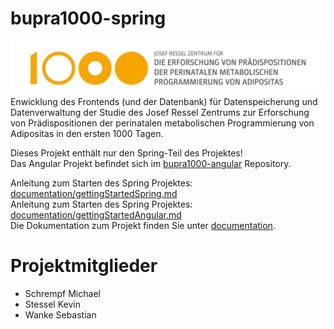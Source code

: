 # bupra1000-spring
![Logo](documentation/logo.jpg)
Enwicklung des Frontends (und der Datenbank) für Datenspeicherung und Datenverwaltung der Studie des Josef Ressel Zentrums zur Erforschung von Prädispositionen der perinatalen metabolischen Programmierung von Adipositas in den ersten 1000 Tagen.

Dieses Projekt enthält nur den Spring-Teil des Projektes!<br />
Das Angular Projekt befindet sich im [bupra1000-angular](https://github.com/wase90168/bupra1000-angular) Repository.

Anleitung zum Starten des Spring Projektes: [documentation/gettingStartedSpring.md](documentation/gettingStartedSpring.md)<br>
Anleitung zum Starten des Spring Projektes: [documentation/gettingStartedAngular.md](documentation/gettingStartedAngular.md)<br>
Die Dokumentation zum Projekt finden Sie unter [documentation](documentation).

# Projektmitglieder
- Schrempf Michael
- Stessel Kevin
- Wanke Sebastian